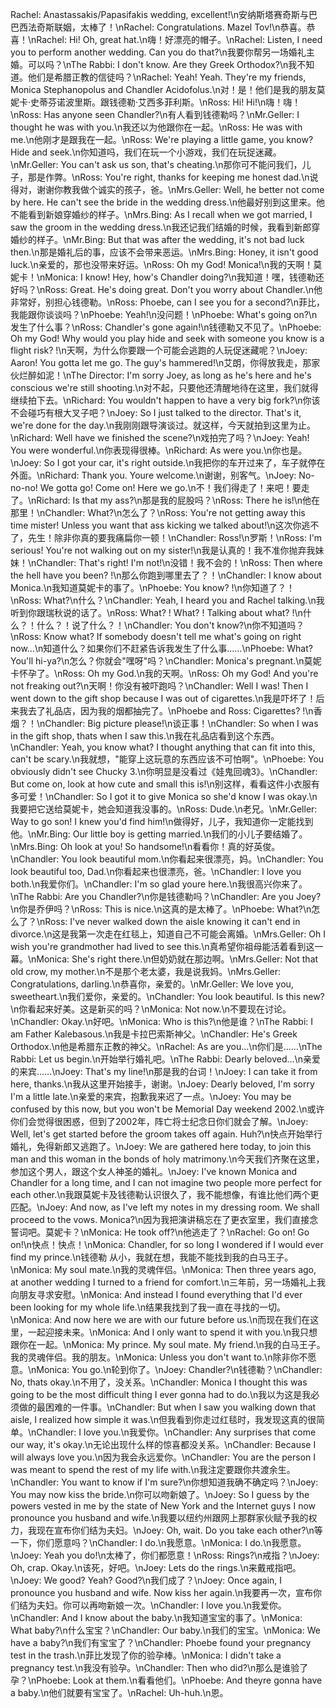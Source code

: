 Rachel: Anastassakis/Papasifakis wedding, excellent!\n安纳斯塔赛奇斯与巴巴西法奇斯联姻，太棒了！\nRachel: Congratulations. Mazel Tov!\n恭喜。恭喜！\nRachel: Hi! Oh, great hat.\n嗨！好漂亮的帽子。\nRachel: Listen, I need you to perform another wedding. Can you do that?\n我要你帮另一场婚礼主婚。可以吗？\nThe Rabbi: I don't know. Are they Greek Orthodox?\n我不知道。他们是希腊正教的信徒吗？\nRachel: Yeah! Yeah. They're my friends, Monica Stephanopolus and Chandler Acidofolus.\n对！是！他们是我的朋友莫妮卡·史蒂芬诺波里斯。跟钱德勒·艾西多菲利斯。\nRoss: Hi! Hi!\n嗨！嗨！\nRoss: Has anyone seen Chandler?\n有人看到钱德勒吗？\nMr.Geller: I thought he was with you.\n我还以为他跟你在一起。\nRoss: He was with me.\n他刚才是跟我在一起。\nRoss: We're playing a little game, you know? Hide and seek.\n你知道吗，我们在玩一个小游戏，我们在玩捉迷藏。\nMr.Geller: You can't ask us son, that's cheating.\n那你可不能问我们，儿子，那是作弊。\nRoss: You're right, thanks for keeping me honest dad.\n说得对，谢谢你教我做个诚实的孩子，爸。\nMrs.Geller: Well, he better not come by here. He can't see the bride in the wedding dress.\n他最好别到这里来。他不能看到新娘穿婚纱的样子。\nMrs.Bing: As I recall when we got married, I saw the groom in the wedding dress.\n我还记我们结婚的时候，我看到新郎穿婚纱的样子。\nMr.Bing: But that was after the wedding, it's not bad luck then.\n那是婚礼后的事，应该不会带来恶运。\nMrs.Bing: Honey, it isn't good luck.\n亲爱的，那也没带来好运。\nRoss: Oh my God! Monica!\n我的天啊！莫妮卡！\nMonica: I know! Hey, how's Chandler doing?\n我知道！嘿，钱德勒还好吗？\nRoss: Great. He's doing great. Don't you worry about Chandler.\n他非常好，别担心钱德勒。\nRoss: Phoebe, can I see you for a second?\n菲比，我能跟你谈谈吗？\nPhoebe: Yeah!\n没问题！\nPhoebe: What's going on?\n发生了什么事？\nRoss: Chandler's gone again!\n钱德勒又不见了。\nPhoebe: Oh my God! Why would you play hide and seek with someone you know is a flight risk? !\n天啊，为什么你要跟一个可能会逃跑的人玩促迷藏呢？\nJoey: Aaron! You gotta let me go. The guy's hammered!\n艾朗，你得放我走，那家伙烂醉如泥！\nThe Director: I'm sorry Joey, as long as he's here and he's conscious we're still shooting.\n对不起，只要他还清醒地待在这里，我们就得继续拍下去。\nRichard: You wouldn't happen to have a very big fork?\n你该不会碰巧有根大叉子吧？\nJoey: So I just talked to the director. That's it, we're done for the day.\n我刚刚跟导演谈过。就这样，今天就拍到这里为止。\nRichard: Well have we finished the scene?\n戏拍完了吗？\nJoey: Yeah! You were wonderful.\n你表现得很棒。\nRichard: As were you.\n你也是。\nJoey: So I got your car, it's right outside.\n我把你的车开过来了，车子就停在外面。\nRichard: Thank you. Youre welcome.\n谢谢，别客气。\nJoey: No-no-no! We gotta go! Come on! Here we go.\n不！我们得走了！来吧！要走了。\nRichard: Is that my ass?\n那是我的屁股吗？\nRoss: There he is!\n他在那里！\nChandler: What?\n怎么了？\nRoss: You're not getting away this time mister! Unless you want that ass kicking we talked about!\n这次你逃不了，先生！除非你真的要我痛扁你一顿！\nChandler: Ross!\n罗斯！\nRoss: I'm serious! You're not walking out on my sister!\n我是认真的！我不准你抛弃我妹妹！\nChandler: That's right! I'm not!\n没错！我不会的！\nRoss: Then where the hell have you been? !\n那么你跑到哪里去了？！\nChandler: I know about Monica.\n我知道莫妮卡的事了。\nPhoebe: You know? !\n你知道了？！\nRoss: What?\n什么？\nChandler: Yeah, I heard you and Rachel talking.\n我听到你跟瑞秋说的话了。\nRoss: What? ! What? ! Talking about what? !\n什么？！什么？！说了什么？！\nChandler: You don't know?\n你不知道吗？\nRoss: Know what? If somebody doesn't tell me what's going on right now…\n知道什么？如果你们不赶紧告诉我发生了什么事……\nPhoebe: What? You'll hi-ya?\n怎么？你就会"嘿呀"吗？\nChandler: Monica's pregnant.\n莫妮卡怀孕了。\nRoss: Oh my God.\n我的天啊。\nRoss: Oh my God! And you're not freaking out?\n天啊！你没有被吓跑吗？\nChandler: Well I was! Then I went down to the gift shop because I was out of cigarettes.\n我是吓坏了！后来我去了礼品店，因为我的烟都抽完了。\nPhoebe and Ross: Cigarettes? !\n香烟？！\nChandler: Big picture please!\n谈正事！\nChandler: So when I was in the gift shop, thats when I saw this.\n我在礼品店看到这个东西。\nChandler: Yeah, you know what? I thought anything that can fit into this, can't be scary.\n我就想，"能穿上这玩意的东西应该不可怕啊"。\nPhoebe: You obviously didn't see Chucky 3.\n你明显是没看过《娃鬼回魂3》。\nChandler: But come on, look at how cute and small this is!\n别这样，看看这件小衣服有多可爱！\nChandler: So I got it to give Monica so she'd know I was okay.\n我要把它送给莫妮卡，她会知道我没事的。\nRoss: Dude.\n老兄。\nMr.Geller: Way to go son! I knew you'd find him!\n做得好，儿子，我知道你一定能找到他。\nMr.Bing: Our little boy is getting married.\n我们的小儿子要结婚了。\nMrs.Bing: Oh look at you! So handsome!\n看看你！真的好英俊。\nChandler: You look beautiful mom.\n你看起来很漂亮，妈。\nChandler: You look beautiful too, Dad.\n你看起来也很漂亮，爸。\nChandler: I love you both.\n我爱你们。\nChandler: I'm so glad youre here.\n我很高兴你来了。\nThe Rabbi: Are you Chandler?\n你是钱德勒吗？\nChandler: Are you Joey?\n你是乔伊吗？\nRoss: This is nice.\n这真的是太棒了。\nPhoebe: What?\n怎么了？\nRoss: I've never walked down the aisle knowing it can't end in divorce.\n这是我第一次走在红毯上，知道自己不可能会离婚。\nMrs.Geller: Oh I wish you're grandmother had lived to see this.\n真希望你祖母能活着看到这一幕。\nMonica: She's right there.\n但奶奶就在那边啊。\nMrs.Geller: Not that old crow, my mother.\n不是那个老太婆，我是说我妈。\nMrs.Geller: Congratulations, darling.\n恭喜你，亲爱的。\nMr.Geller: We love you, sweetheart.\n我们爱你，亲爱的。\nChandler: You look beautiful. Is this new?\n你看起来好美。这是新买的吗？\nMonica: Not now.\n不要现在讨论。\nChandler: Okay.\n好吧。\nMonica: Who is this?\n他是谁？\nThe Rabbi: I am Father Kalebasous.\n我是卡拉巴索斯神父。\nChandler: He's Greek Orthodox.\n他是希腊东正教的神父。\nRachel: As are you…\n你们是……\nThe Rabbi: Let us begin.\n开始举行婚礼吧。\nThe Rabbi: Dearly beloved…\n亲爱的来宾……\nJoey: That's my line!\n那是我的台词！\nJoey: I can take it from here, thanks.\n我从这里开始接手，谢谢。\nJoey: Dearly beloved, I'm sorry I'm a little late.\n亲爱的来宾，抱歉我来迟了一点。\nJoey: You may be confused by this now, but you won't be Memorial Day weekend 2002.\n或许你们会觉得很困惑，但到了2002年，阵亡将士纪念日你们就会了解。\nJoey: Well, let's get started before the groom takes off again. Huh?\n快点开始举行婚礼，免得新郎又逃跑了。\nJoey: We are gathered here today, to join this man and this woman in the bonds of holy matrimony.\n今天我们齐聚在这里，参加这个男人，跟这个女人神圣的婚礼。\nJoey: I've known Monica and Chandler for a long time, and I can not imagine two people more perfect for each other.\n我跟莫妮卡及钱德勒认识很久了，我不能想像，有谁比他们两个更匹配。\nJoey: And now, as I've left my notes in my dressing room. We shall proceed to the vows. Monica?\n因为我把演讲稿忘在了更衣室里，我们直接念誓词吧。莫妮卡？\nMonica: He took off?\n他逃走了？\nRachel: Go on! Go on!\n快点！快点！\nMonica: Chandler, for so long I wondered if I would ever find my prince.\n钱德勒 从小，我就在想，我能不能找到我的白马王子。\nMonica: My soul mate.\n我的灵魂伴侣。\nMonica: Then three years ago, at another wedding I turned to a friend for comfort.\n三年前，另一场婚礼上我向朋友寻求安慰。\nMonica: And instead I found everything that I'd ever been looking for my whole life.\n结果我找到了我一直在寻找的一切。\nMonica: And now here we are with our future before us.\n而现在我们在这里，一起迎接未来。\nMonica: And I only want to spend it with you.\n我只想跟你在一起。\nMonica: My prince. My soul mate. My friend.\n我的白马王子。我的灵魂伴侣。我的朋友。\nMonica: Unless you don't want to.\n除非你不愿意。\nMonica: You go.\n轮到你了。\nJoey: Chandler?\n钱德勒？\nChandler: No, thats okay.\n不用了，没关系。\nChandler: Monica I thought this was going to be the most difficult thing I ever gonna had to do.\n我以为这是我必须做的最困难的一件事。\nChandler: But when I saw you walking down that aisle, I realized how simple it was.\n但我看到你走过红毯时，我发现这真的很简单。\nChandler: I love you.\n我爱你。\nChandler: Any surprises that come our way, it's okay.\n无论出现什么样的惊喜都没关系。\nChandler: Because I will always love you.\n因为我会永远爱你。\nChandler: You are the person I was meant to spend the rest of my life with.\n我注定要跟你共渡余生。\nChandler: You want to know if I'm sure?\n你想知道我确不确定吗？\nJoey: You may now kiss the bride.\n你可以吻新娘了。\nJoey: So I guess by the powers vested in me by the state of New York and the Internet guys I now pronounce you husband and wife.\n我要以纽约州跟网上那群家伙赋予我的权力，我现在宣布你们结为夫妇。\nJoey: Oh, wait. Do you take each other?\n等一下，你们愿意吗？\nChandler: I do.\n我愿意。\nMonica: I do.\n我愿意。\nJoey: Yeah you do!\n太棒了，你们都愿意！\nRoss: Rings?\n戒指？\nJoey: Oh, crap. Okay.\n该死，好吧。\nJoey: Lets do the rings.\n来戴戒指吧。\nJoey: We good? Yeah? Good?\n我们成了？\nJoey: Once again, I pronounce you husband and wife. Now kiss her again.\n我要再一次，宣布你们结为夫妇。你可以再吻新娘一次。\nChandler: I love you.\n我爱你。\nChandler: And I know about the baby.\n我知道宝宝的事了。\nMonica: What baby?\n什么宝宝？\nChandler: Our baby.\n我们的宝宝。\nMonica: We have a baby?\n我们有宝宝了？\nChandler: Phoebe found your pregnancy test in the trash.\n菲比发现了你的验孕棒。\nMonica: I didn't take a pregnancy test.\n我没有验孕。\nChandler: Then who did?\n那么是谁验了孕？\nPhoebe: Look at them.\n看看他们。\nPhoebe: And theyre gonna have a baby.\n他们就要有宝宝了。\nRachel: Uh-huh.\n恩。
        